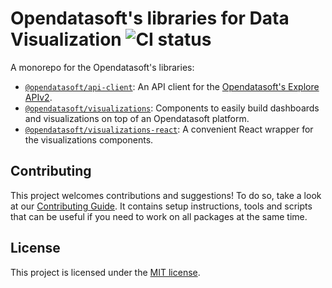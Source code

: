 # Opendatasoft's libraries for Data Visualization ![CI status](https://github.com/opendatasoft/ods-dataviz-sdk/workflows/CI/badge.svg)

A monorepo for the Opendatasoft's libraries:

- [`@opendatasoft/api-client`](packages/api-client/): An API client for the [Opendatasoft's Explore APIv2](https://help.opendatasoft.com/apis/ods-explore-v2/).
- [`@opendatasoft/visualizations`](packages/visualizations/): Components to easily build dashboards and visualizations on top of an Opendatasoft platform.
- [`@opendatasoft/visualizations-react`](packages/visualizations-react/): A convenient React wrapper for the visualizations components.

## Contributing

This project welcomes contributions and suggestions! To do so, take a look at our [Contributing Guide](CONTRIBUTING.md). It contains setup instructions, tools and scripts that can be useful if you need to work on all packages at the same time.

## License

This project is licensed under the [MIT license](LICENSE).
